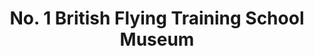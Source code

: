 ---
layout: repo
title: "No. 1 British Flying Training School Museum"
id: 17439
permalink: repos/17439/
---